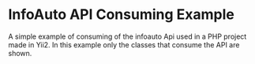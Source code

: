 # InfoAuto API Consuming Example
A simple example of consuming of the infoauto Api used in a PHP project made in Yii2. In this example only the classes that consume the API are shown.
